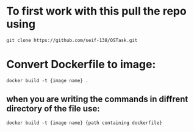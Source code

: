 # To first work with this pull the repo using 
`git clone https://github.com/seif-138/OSTask.git`

# Convert Dockerfile to image:
`docker build -t {image name} .`

## when you are writing the commands in diffrent directory of the file use:
`docker build -t {image name} {path containing dockerfile}`
